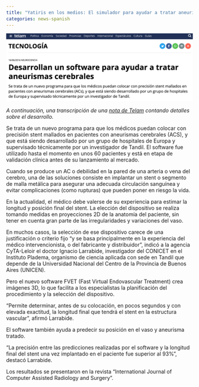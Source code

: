 ```yaml
---
title: "Yatiris en los medios: El simulador para ayudar a tratar aneurismas cerebrales en Telam"
categories: news-spanish
---
```


<div class="image-post-container">
    <img src="/images/news/2016-06-22.jpg" title="La noticia en Telam" />
</div>

_A continuación, una transcripción de una [nota de Telam](http://www.telam.com.ar/notas/201606/151625-desarrollan-un-software-para-ayudar-a-tratar-aneurismas-cerebrales.html) contando detalles sobre el desarrollo._

Se trata de un nuevo programa para que los médicos puedan colocar con precisión stent mallados en pacientes con aneurismas cerebrales (ACS), y que está siendo desarrollado por un grupo de hospitales de Europa y supervisado técnicamente por un investigador de Tandil. El software fue utilizado hasta el momento en unos 60 pacientes y está en etapa de validación clínica antes de su lanzamiento al mercado.

Cuando se produce un AC o debilidad en la pared de una arteria o vena del cerebro, una de las soluciones consiste en implantar un stent o segmento de malla metálica para asegurar una adecuada circulación sanguínea y evitar complicaciones (como rupturas) que pueden poner en riesgo la vida.

En la actualidad, el médico debe valerse de su experiencia para estimar la longitud y posición final del stent. La elección del dispositivo se realiza tomando medidas en proyecciones 2D de la anatomía del paciente, sin tener en cuenta gran parte de las irregularidades y variaciones del vaso.

En muchos casos, la selección de ese dispositivo carece de una justificación o criterio fijo “y se basa principalmente en la experiencia del médico intervencionista, o del fabricante y distribuidor”, indicó a la agencia CyTA-Leloir el doctor Ignacio Larrabide, investigador del CONICET en el Instituto Pladema, organismo de ciencia aplicada con sede en Tandil que depende de la Universidad Nacional del Centro de la Provincia de Buenos Aires (UNICEN).

Pero el nuevo software FVET (Fast Virtual Endovascular Treatment) crea imágenes 3D, lo que facilita a los especialistas la planificación del procedimiento y la selección del dispositivo.

“Permite determinar, antes de su colocación, en pocos segundos y con elevada exactitud, la longitud final que tendrá el stent en la estructura vascular”, afirmó Larrabide.

El software también ayuda a predecir su posición en el vaso y aneurisma tratado.

“La precisión entre las predicciones realizadas por el software y la longitud final del stent una vez implantado en el paciente fue superior al 93%”, destacó Larrabide.

Los resultados se presentaron en la revista “International Journal of Computer Assisted Radiology and Surgery”.